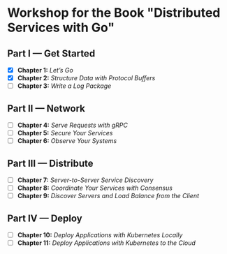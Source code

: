 # Workshop for the Book "Distributed Services with Go"

## Part I — Get Started
- [x] **Chapter 1:** *Let’s Go*
- [x] **Chapter 2:** *Structure Data with Protocol Buffers*
- [ ] **Chapter 3:** *Write a Log Package*

## Part II — Network
- [ ] **Chapter 4:** *Serve Requests with gRPC*
- [ ] **Chapter 5:** *Secure Your Services*
- [ ] **Chapter 6:** *Observe Your Systems*

## Part III — Distribute
- [ ] **Chapter 7:** *Server-to-Server Service Discovery*
- [ ] **Chapter 8:** *Coordinate Your Services with Consensus*
- [ ] **Chapter 9:** *Discover Servers and Load Balance from the Client*

## Part IV — Deploy
- [ ] **Chapter 10:** *Deploy Applications with Kubernetes Locally*
- [ ] **Chapter 11:** *Deploy Applications with Kubernetes to the Cloud*